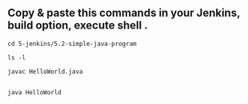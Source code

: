 
## Copy & paste this commands in your Jenkins, build option, execute shell .

```
cd 5-jenkins/5.2-simple-java-program

ls -l

javac HelloWorld.java


java HelloWorld

```
